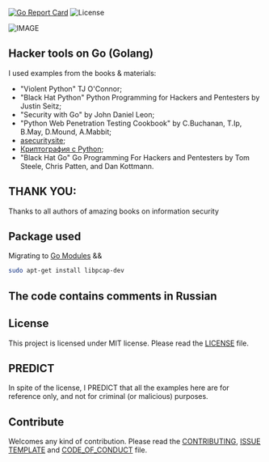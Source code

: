[![Go Report Card](https://goreportcard.com/badge/github.com/dreddsa5dies/goHackTools)](https://goreportcard.com/report/github.com/dreddsa5dies/goHackTools) ![License](https://img.shields.io/badge/License-MIT-blue.svg)  

![IMAGE](img/goHackTools.png)  

## Hacker tools on Go (Golang)  
I used examples from the books & materials:
* "Violent Python" TJ O'Connor;
* "Black Hat Python" Python Programming for Hackers and Pentesters by Justin Seitz;
* "Security with Go" by John Daniel Leon;
* "Python Web Penetration Testing Cookbook" by C.Buchanan, T.Ip, B.May, D.Mound, A.Mabbit;
* [asecuritysite](https://asecuritysite.com/); 
* [Криптография с Python](https://vk.com/doc187366527_464874978?hash=45d8e4c6fd48820484&dl=8e644ab04c8ad6520d);  
* "Black Hat Go" Go Programming For Hackers and Pentesters by Tom Steele, Chris Patten, and Dan Kottmann.  

## THANK YOU:
Thanks to all authors of amazing books on information security

## Package used
Migrating to [Go Modules](https://blog.golang.org/using-go-modules) && 
```bash
sudo apt-get install libpcap-dev 
```

## The code contains comments in Russian

## License
This project is licensed under MIT license. Please read the [LICENSE](https://github.com/dreddsa5dies/goHackTools/tree/master/LICENSE.md) file.  

## PREDICT
In spite of the license, I PREDICT that all the examples here are for reference only, and not for criminal (or malicious) purposes. 

## Contribute
Welcomes any kind of contribution. Please read the [CONTRIBUTING](https://github.com/dreddsa5dies/goHackTools/tree/master/CONTRIBUTING.md), [ISSUE TEMPLATE](https://github.com/dreddsa5dies/goHackTools/tree/master/ISSUE_TEMPLATE.md) and [CODE_OF_CONDUCT](https://github.com/dreddsa5dies/goHackTools/tree/master/CODE_OF_CONDUCT.md) file. 
